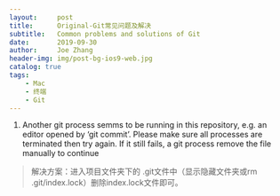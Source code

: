 ```yaml
---
layout:     post
title:      Original-Git常见问题及解决
subtitle:   Common problems and solutions of Git
date:       2019-09-30
author:     Joe Zhang
header-img: img/post-bg-ios9-web.jpg
catalog: true
tags:
    - Mac
    - 终端
    - Git
---
```


1. Another git process semms to be running in this repository, e.g. an editor opened by ‘git commit’. Please make sure all processes are terminated then try again. If it still fails, a git process remove the file manually to continue
  
>  解决方案：进入项目文件夹下的 .git文件中（显示隐藏文件夹或rm .git/index.lock）删除index.lock文件即可。
